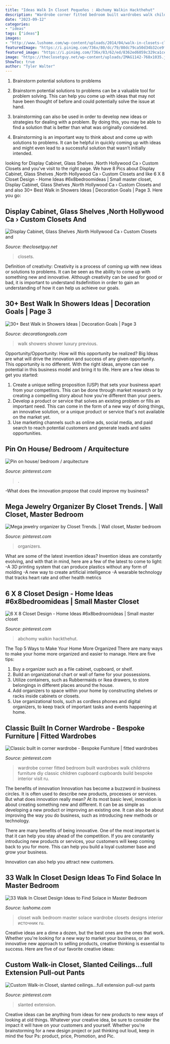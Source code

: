 ```yaml
---
title: "Ideas Walk In Closet Pequeños : Abchomy Walkin Hackthehut"
description: "Wardrobe corner fitted bedroom built wardrobes walk childrens furniture diy classic children cupboard cupboards build bespoke interior visit ru"
date: "2023-09-12"
categories:
- "ideas"
tags: ["ideas"]
images:
- "http://www.lushome.com/wp-content/uploads/2014/04/walk-in-closets-closet-organization-interior-design-ideas-15.jpg"
featuredImage: "https://i.pinimg.com/736x/80/dc/79/80dc79ca50d34b32ce9f749f228402d6.jpg"
featured_image: "https://i.pinimg.com/736x/83/62/ed/8362ed6059c329ca1ceed5c7e28ba4b4--organizers.jpg"
image: "https://theclosetguy.net/wp-content/uploads/IMAG1142-768x1035.jpg"
ShowToc: true
author: "Tyler Walter"
---
```



1. Brainstorm potential solutions to problems
1. Brainstorm potential solutions to problems can be a valuable tool for problem solving. This can help you come up with ideas that may not have been thought of before and could potentially solve the issue at hand.
2. brainstorming can also be used in order to develop new ideas or strategies for dealing with a problem. By doing this, you may be able to find a solution that is better than what was originally considered.

3. Brainstorming is an important way to think about and come up with solutions to problems. It can be helpful in quickly coming up with ideas and might even lead to a successful solution that wasn’t initially intended.

	

		
looking for Display Cabinet, Glass Shelves ,North Hollywood Ca › Custom Closets and you've visit to the right page. We have 8 Pics about Display Cabinet, Glass Shelves ,North Hollywood Ca › Custom Closets and like 6 X 8 Closet Design - Home Ideas #6x8bedroomideas | Small master closet, Display Cabinet, Glass Shelves ,North Hollywood Ca › Custom Closets and and also 30+ Best Walk in Showers Ideas | Decoration Goals | Page 3. Here you go:
		
    
## Display Cabinet, Glass Shelves ,North Hollywood Ca › Custom Closets And

<img loading=lazy src="https://theclosetguy.net/wp-content/uploads/IMAG1142-768x1035.jpg" onerror="this.onerror=null;this.src='https://tse4.mm.bing.net/th?id=OIP.2an5nasimKuCBfG6PEQMsQHaJ-&amp;pid=15.1';" alt="Display Cabinet, Glass Shelves ,North Hollywood Ca › Custom Closets and">

_Source: theclosetguy.net_

>closets. 

	

Definition of creativity:
Creativity is a process of coming up with new ideas or solutions to problems. It can be seen as the ability to come up with something new and innovative. Although creativity can be used for good or bad, it is important to understand itsdefinition in order to gain an understanding of how it can help us achieve our goals.

    
## 30+ Best Walk In Showers Ideas | Decoration Goals | Page 3

<img loading=lazy src="https://www.decorationgoals.com/wp-content/uploads/2017/02/Luxury-Walk-in-Shower-1.jpg" onerror="this.onerror=null;this.src='https://tse3.mm.bing.net/th?id=OIP.CAwj1di4u7axirRltjsWuQHaKr&amp;pid=15.1';" alt="30+ Best Walk in Showers Ideas | Decoration Goals | Page 3">

_Source: decorationgoals.com_

>walk showers shower luxury previous. 

	

Opportunity/Opportunity: How will this opportunity be realized?
Big Ideas are what will drive the innovation and success of any given opportunity. This opportunity is no different. With the right ideas, anyone can see potential in this business model and bring it to life. Here are a few ideas to get you started: 
1. Create a unique selling proposition (USP) that sets your business apart from your competitors. This can be done through market research or by creating a compelling story about how you're different than your peers. 
2. Develop a product or service that solves an existing problem or fills an important need. This can come in the form of a new way of doing things, an innovative solution, or a unique product or service that's not available on the market yet. 
3. Use marketing channels such as online ads, social media, and paid search to reach potential customers and generate leads and sales opportunities.

    
## Pin On House/ Bedroom / Arquitecture

<img loading=lazy src="https://i.pinimg.com/736x/80/dc/79/80dc79ca50d34b32ce9f749f228402d6.jpg" onerror="this.onerror=null;this.src='https://tse4.mm.bing.net/th?id=OIP.qFzmGPCsdvRI9_Y-W8NaTwAAAA&amp;pid=15.1';" alt="Pin on house/ bedroom / arquitecture">

_Source: pinterest.com_

>. 

	

-What does the innovation propose that could improve my business?

    
## Mega Jewelry Organizer By Closet Trends. | Wall Closet, Master Bedroom

<img loading=lazy src="https://i.pinimg.com/736x/83/62/ed/8362ed6059c329ca1ceed5c7e28ba4b4--organizers.jpg" onerror="this.onerror=null;this.src='https://tse4.mm.bing.net/th?id=OIP._anAFkXBbTj8yNDcCJd15QHaJl&amp;pid=15.1';" alt="Mega jewelry organizer by Closet Trends. | Wall closet, Master bedroom">

_Source: pinterest.com_

>organizers. 

	

What are some of the latest invention ideas?
Invention ideas are constantly evolving, and with that in mind, here are a few of the latest to come to light: 
-A 3D printing system that can produce plastics without any form of molding 
-A new way to create artificial intelligence 
-A wearable technology that tracks heart rate and other health metrics

    
## 6 X 8 Closet Design - Home Ideas #6x8bedroomideas | Small Master Closet

<img loading=lazy src="https://i.pinimg.com/736x/0a/8d/10/0a8d103bbbe57cf73a398421a8387ab8.jpg" onerror="this.onerror=null;this.src='https://tse4.mm.bing.net/th?id=OIP.lzLhFrioHjq2NyZSW1FY-gHaJ3&amp;pid=15.1';" alt="6 X 8 Closet Design - Home Ideas #6x8bedroomideas | Small master closet">

_Source: pinterest.com_

>abchomy walkin hackthehut. 

	

The Top 5 Ways to Make Your Home More Organized
There are many ways to make your home more organized and easier to manage. Here are five tips: 
1. Buy a organizer such as a file cabinet, cupboard, or shelf. 
2. Build an organizational chart or wall of fame for your possessions. 
3. Utilize containers, such as Rubbermaids or Ikea drawers, to store belongings in different places around the house. 
4. Add organizers to space within your home by constructing shelves or racks inside cabinets or closets. 
5. Use organizational tools, such as cordless phones and digital organizers, to keep track of important tasks and events happening at home.

    
## Classic Built In Corner Wardrobe - Bespoke Furniture | Fitted Wardrobes

<img loading=lazy src="https://i.pinimg.com/736x/78/ed/c3/78edc39ea493b611086b46b4ad58253f--corner-wardrobe-diy-wardrobe.jpg" onerror="this.onerror=null;this.src='https://tse3.mm.bing.net/th?id=OIP.dA-G1iImeoSjs61zNzqRcAHaJ3&amp;pid=15.1';" alt="Classic built in corner wardrobe - Bespoke Furniture | fitted wardrobes">

_Source: pinterest.com_

>wardrobe corner fitted bedroom built wardrobes walk childrens furniture diy classic children cupboard cupboards build bespoke interior visit ru. 

	

The benefits of innovation
Innovation has become a buzzword in business circles. It is often used to describe new products, processes or services. But what does innovation really mean?
At its most basic level, innovation is about creating something new and different. It can be as simple as developing a new product or improving an existing one. It can also be about improving the way you do business, such as introducing new methods or technology.

There are many benefits of being innovative. One of the most important is that it can help you stay ahead of the competition. If you are constantly introducing new products or services, your customers will keep coming back to you for more. This can help you build a loyal customer base and grow your business.

Innovation can also help you attract new customers.

    
## 33 Walk In Closet Design Ideas To Find Solace In Master Bedroom

<img loading=lazy src="http://www.lushome.com/wp-content/uploads/2014/04/walk-in-closets-closet-organization-interior-design-ideas-15.jpg" onerror="this.onerror=null;this.src='https://tse4.mm.bing.net/th?id=OIP.j72-e8vKVdb1ltrQ5N5n9wAAAA&amp;pid=15.1';" alt="33 Walk In Closet Design Ideas to Find Solace in Master Bedroom">

_Source: lushome.com_

>closet walk bedroom master solace wardrobe closets designs interior источник ru. 

	

Creative ideas are a dime a dozen, but the best ones are the ones that work. Whether you're looking for a new way to market your business, or an innovative new approach to selling products, creative thinking is essential to success. Here are five of our favorite creative ideas:

    
## Custom Walk-in Closet, Slanted Ceilings...full Extension Pull-out Pants

<img loading=lazy src="https://i.pinimg.com/736x/6c/bf/ed/6cbfed00dae296b34f4ea2d503775f7d--walk-in-closet-slanted-ceiling-attic-closet.jpg" onerror="this.onerror=null;this.src='https://tse1.mm.bing.net/th?id=OIP.T1R0hugBxoQdzeVMN7UrFgHaJ3&amp;pid=15.1';" alt="Custom Walk-in Closet, slanted ceilings...full extension pull-out pants">

_Source: pinterest.com_

>slanted extension. 

	

Creative ideas can be anything from ideas for new products to new ways of looking at old things. Whatever your creative idea, be sure to consider the impact it will have on your customers and yourself. Whether you're brainstorming for a new design project or just thinking out loud, keep in mind the four Ps: product, price, Promotion, and Pic.

